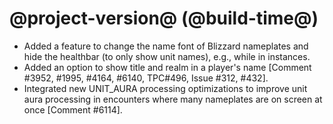 # @project-version@ (@build-time@)

* Added a feature to change the name font of Blizzard nameplates and hide the healthbar (to only show unit names), e.g., while in instances.
* Added an option to show title and realm in a player's name [Comment #3952, #1995, #4164, #6140, TPC#496, Issue #312, #432].
* Integrated new UNIT_AURA processing optimizations to improve unit aura processing in encounters where many nameplates are on screen at once [Comment #6114]. 
